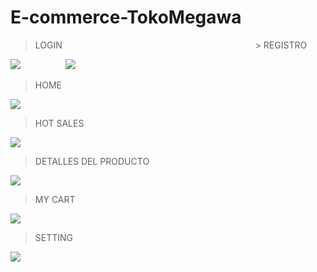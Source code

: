 # E-commerce-TokoMegawa

> LOGIN &emsp; &emsp; &emsp; &emsp; &emsp; &emsp; &emsp; &emsp; &emsp; &emsp; &emsp; &emsp; &emsp; &emsp; &emsp; &emsp; &emsp; > REGISTRO
> 
![](https://i.ibb.co/M2Dh7Qs/Login.png)  &emsp; &emsp; &emsp; &emsp;![](https://i.ibb.co/kS96mYm/Registro.png)


> HOME
> 
![](https://i.ibb.co/sVPMmHj/Home.png)


> HOT SALES
> 
![](https://i.ibb.co/sFT6RP1/HotSales.png)


> DETALLES DEL PRODUCTO
> 
![](https://i.ibb.co/y64cDQ5/Detalles-Productos.png)


> MY CART
> 
![](https://i.ibb.co/5YVTsvD/Mycart.png)


> SETTING
> 
![](https://i.ibb.co/G5YSvbp/Setting.png)
